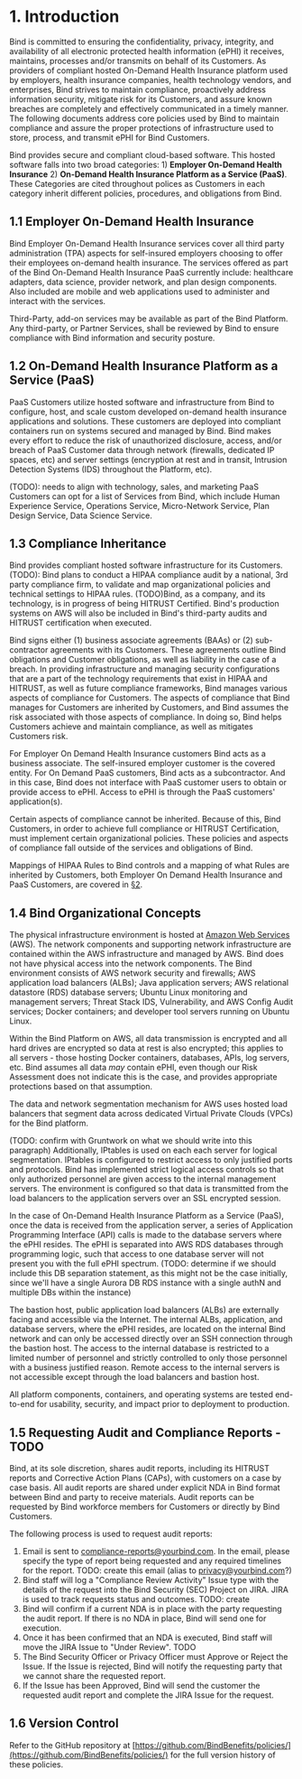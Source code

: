 # 1. Introduction

Bind is committed to ensuring the confidentiality, privacy, integrity, and availability of all electronic protected health information (ePHI) it receives, maintains, processes and/or transmits on behalf of its Customers. As providers of compliant hosted On-Demand Health Insurance platform used by employers, health insurance companies, health technology vendors, and enterprises, Bind strives to maintain compliance, proactively address information security, mitigate risk for its Customers, and assure known breaches are completely and effectively communicated in a timely manner. The following documents address core policies used by Bind to maintain compliance and assure the proper protections of infrastructure used to store, process, and transmit ePHI for Bind Customers.

Bind provides secure and compliant cloud-based software. This hosted software falls into two broad categories: 1) **Employer On-Demand Health Insurance** 2) **On-Demand Health Insurance Platform as a Service (PaaS)**. These Categories are cited throughout polices as Customers in each category inherit different policies, procedures, and obligations from Bind.

## 1.1 Employer On-Demand Health Insurance

Bind Employer On-Demand Health Insurance services cover all third party administration (TPA) aspects for self-insured employers choosing to offer their employees on-demand health insurance. The services offered as part of the Bind On-Demand Health Insurance PaaS currently include: healthcare adapters, data science, provider network, and plan design components. Also included are mobile and web applications used to administer and interact with the services.

Third-Party, add-on services may be available as part of the Bind Platform. Any third-party, or Partner Services, shall be reviewed by Bind to ensure compliance with Bind information and security posture.

## 1.2 On-Demand Health Insurance Platform as a Service (PaaS)

PaaS Customers utilize hosted software and infrastructure from Bind to configure, host, and scale custom developed on-demand health insurance applications and solutions. These customers are deployed into compliant containers run on systems secured and managed by Bind. Bind makes every effort to reduce the risk of unauthorized disclosure, access, and/or breach of PaaS Customer data through network (firewalls, dedicated IP spaces, etc) and server settings (encryption at rest and in transit, Intrusion Detection Systems (IDS) throughout the Platform, etc).

(TODO): needs to align with technology, sales, and marketing
PaaS Customers can opt for a list of Services from Bind, which include Human Experience Service, Operations Service, Micro-Network Service, Plan Design Service, Data Science Service. 

## 1.3 Compliance Inheritance

Bind provides compliant hosted software infrastructure for its Customers. (TODO): Bind plans to conduct a HIPAA compliance audit by a national, 3rd party compliance firm, to validate and map organizational policies and technical settings to HIPAA rules. (TODO)Bind, as a company, and its technology, is in progress of being HITRUST Certified.  Bind's production systems on AWS will also be included in Bind's third-party audits and HITRUST certification when executed.

Bind signs either (1) business associate agreements (BAAs) or (2) sub-contractor agreements with its Customers. These agreements outline Bind obligations and Customer obligations, as well as liability in the case of a breach. In providing infrastructure and managing security configurations that are a part of the technology requirements that exist in HIPAA and HITRUST, as well as future compliance frameworks, Bind manages various aspects of compliance for Customers. The aspects of compliance that Bind manages for Customers are inherited by Customers, and Bind assumes the risk associated with those aspects of compliance. In doing so, Bind helps Customers achieve and maintain compliance, as well as mitigates Customers risk.

For Employer On Demand Health Insurance customers Bind acts as a business associate.  The self-insured employer customer is the covered entity.  For On Demand PaaS customers, Bind acts as a subcontractor.  And in this case, Bind does not interface with PaaS customer users to obtain or provide access to ePHI. Access to ePHI is through the PaaS customers' application(s).

Certain aspects of compliance cannot be inherited. Because of this, Bind Customers, in order to achieve full compliance or HITRUST Certification, must implement certain organizational policies. These policies and aspects of compliance fall outside of the services and obligations of Bind.

Mappings of HIPAA Rules to Bind controls and a mapping of what Rules are inherited by Customers, both Employer On Demand Health Insurance and PaaS Customers, are covered in [§2](#2.-hipaa-inheritance).

## 1.4 Bind Organizational Concepts

The physical infrastructure environment is hosted at [Amazon Web Services](https://aws.amazon.com/) (AWS). The network components and supporting network infrastructure are contained within the AWS infrastructure and managed by AWS. Bind does not have physical access into the network components. The Bind environment consists of AWS network security and firewalls; AWS application load balancers (ALBs); Java application servers; AWS relational datastore (RDS) database servers; Ubuntu Linux monitoring and management servers; Threat Stack IDS, Vulnerability, and AWS Config Audit services; Docker containers; and developer tool servers running on Ubuntu Linux.

Within the Bind Platform on AWS, all data transmission is encrypted and all hard drives are encrypted so data at rest is also encrypted; this applies to all servers - those hosting Docker containers, databases, APIs, log servers, etc. Bind assumes all data *may* contain ePHI, even though our Risk Assessment does not indicate this is the case, and provides appropriate protections based on that assumption.

The data and network segmentation mechanism for AWS uses hosted load balancers that segment data across dedicated Virtual Private Clouds (VPCs) for the Bind platform.

(TODO: confirm with Gruntwork on what we should write into this paragraph)
Additionally, IPtables is used on each each server for logical segmentation. IPtables is configured to restrict access to only justified ports and protocols. Bind has implemented strict logical access controls so that only authorized personnel are given access to the internal management servers. The environment is configured so that data is transmitted from the load balancers to the application servers over an SSL encrypted session.

In the case of On-Demand Health Insurance Platform as a Service (PaaS), once the data is received from the application server, a series of Application Programming Interface (API) calls is made to the database servers where the ePHI resides. The ePHI is separated into AWS RDS databases through programming logic, such that access to one database server will not present you with the full ePHI spectrum.  (TODO: determine if we should include this DB separation statement, as this might not be the case initially, since we'll have a single Aurora DB RDS instance with a single authN and multiple DBs within the instance)

The bastion host, public application load balancers (ALBs) are externally facing and accessible via the Internet. The internal ALBs, application, and database servers, where the ePHI resides, are located on the internal Bind network and can only be accessed directly over an SSH connection through the bastion host. The access to the internal database is restricted to a limited number of personnel and strictly controlled to only those personnel with a business justified reason. Remote access to the internal servers is not accessible except through the load balancers and bastion host.

All platform components, containers, and operating systems are tested end-to-end for usability, security, and impact prior to deployment to production.

## 1.5 Requesting Audit and Compliance Reports - TODO

Bind, at its sole discretion, shares audit reports, including its HITRUST reports and Corrective Action Plans (CAPs), with customers on a case by case basis. All audit reports are shared under explicit NDA in Bind format between Bind and party to receive materials. Audit reports can be requested by Bind workforce members for Customers or directly by Bind Customers.

The following process is used to request audit reports:

1. Email is sent to compliance-reports@yourbind.com. In the email, please specify the type of report being requested and any required timelines for the report. TODO: create this email (alias to privacy@yourbind.com?)
2. Bind staff will log a "Compliance Review Activity" Issue type with the details of the request into the Bind Security (SEC) Project on JIRA. JIRA is used to track requests status and outcomes. TODO: create
3. Bind will confirm if a current NDA is in place with the party requesting the audit report. If there is no NDA in place, Bind will send one for execution.
4. Once it has been confirmed that an NDA is executed, Bind staff will move the JIRA Issue to "Under Review".  TODO
5. The Bind Security Officer or Privacy Officer must Approve or Reject the Issue. If the Issue is rejected, Bind will notify the requesting party that we cannot share the requested report.
4. If the Issue has been Approved, Bind will send the customer the requested audit report and complete the JIRA Issue for the request.

## 1.6 Version Control

Refer to the GitHub repository at [https://github.com/BindBenefits/policies/](https://github.com/BindBenefits/policies/) for the full version history of these policies.

